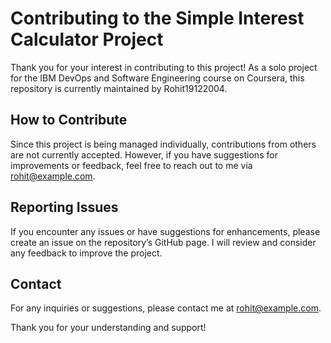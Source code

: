 # Contributing to the Simple Interest Calculator Project

Thank you for your interest in contributing to this project! As a solo project for the IBM DevOps and Software Engineering course on Coursera, this repository is currently maintained by Rohit19122004. 

## How to Contribute

Since this project is being managed individually, contributions from others are not currently accepted. However, if you have suggestions for improvements or feedback, feel free to reach out to me via [rohit@example.com](mailto:rohit@example.com).

## Reporting Issues

If you encounter any issues or have suggestions for enhancements, please create an issue on the repository’s GitHub page. I will review and consider any feedback to improve the project.

## Contact

For any inquiries or suggestions, please contact me at [rohit@example.com](mailto:rohit@example.com).

Thank you for your understanding and support!
